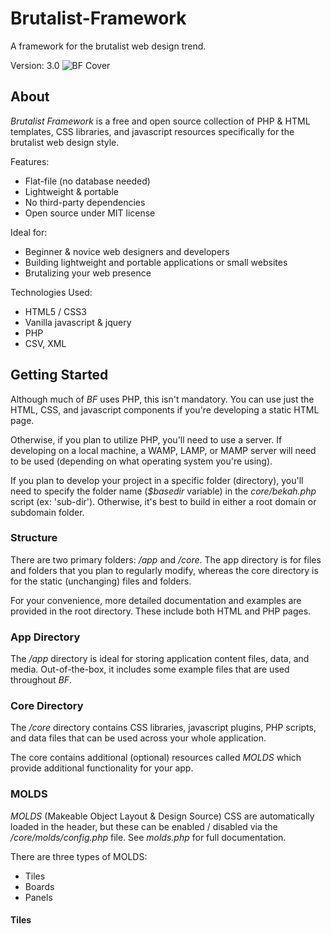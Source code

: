 # Brutalist-Framework
A framework for the brutalist web design trend.

Version: 3.0
![BF Cover](https://www.brutalistframework.com/app/files/images/bf-social-tile.jpg)
## About
_Brutalist Framework_ is a free and open source collection of PHP & HTML templates, CSS libraries, and javascript resources specifically for the brutalist web design style.

Features:
* Flat-file (no database needed)
* Lightweight & portable
* No third-party dependencies
* Open source under MIT license

Ideal for:
* Beginner & novice web designers and developers
* Building lightweight and portable applications or small websites
* Brutalizing your web presence

Technologies Used: 
* HTML5 / CSS3
* Vanilla javascript & jquery
* PHP
* CSV, XML

## Getting Started
Although much of _BF_ uses PHP, this isn't mandatory. You can use just the HTML, CSS, and javascript components if you're developing a static HTML page.

Otherwise, if you plan to utilize PHP, you'll need to use a server. If developing on a local machine, a WAMP, LAMP, or MAMP server will need to be used (depending on what operating system you're using). 

If you plan to develop your project in a specific folder (directory), you'll need to specify the folder name (_$basedir_ variable) in the _core/bekah.php_ script (ex: 'sub-dir'). Otherwise, it's best to build in either a root domain or subdomain folder. 

### Structure
There are two primary folders: _/app_ and _/core_. The app directory is for files and folders that you plan to regularly modify, whereas the core directory is for the static (unchanging) files and folders. 

For your convenience, more detailed documentation and examples are provided in the root directory. These include both HTML and PHP pages. 

### App Directory
The _/app_ directory is ideal for storing application content files, data, and media. Out-of-the-box, it includes some example files that are used throughout _BF_. 

### Core Directory
The _/core_ directory contains CSS libraries, javascript plugins, PHP scripts, and data files that can be used across your whole application.

The core contains additional (optional) resources called _MOLDS_ which provide additional functionality for your app. 

### MOLDS
_MOLDS_ (Makeable Object Layout & Design Source) CSS are automatically loaded in the header, but these can be enabled / disabled via the _/core/molds/config.php_ file. See _molds.php_ for full documentation. 

There are three types of MOLDS:
* Tiles
* Boards
* Panels

#### Tiles
